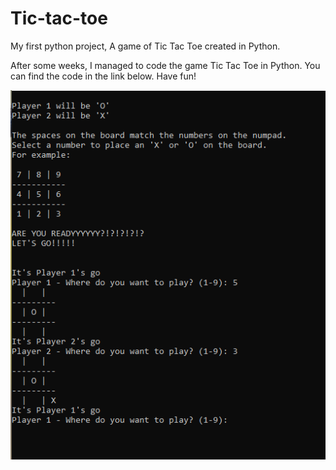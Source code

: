 # Tic-tac-toe
My first python project, A game of Tic Tac Toe created in Python.

After some weeks, I managed to code the game Tic Tac Toe in Python. You can find the code in the link below. Have fun!

![TTT](TTT.png)
